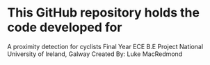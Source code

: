 # This GitHub repository holds the code developed for
A proximity detection for cyclists
Final Year ECE B.E Project
National University of Ireland, Galway
Created By: Luke MacRedmond

